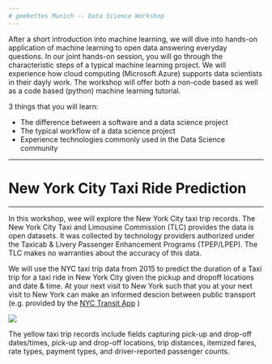 ```yaml
---
# geekettes Munich -- Data Science Workshop
---
```


After a short introduction into machine learning, we will dive into hands-on application of machine learning to open data answering everyday questions. In our joint hands-on session, you will go through the characteristic steps of a typical machine learning project. We will experience how cloud computing (Microsoft Azure) supports data scientists in their dayly work. The workshop will offer both a non-code based as well as a code based (python) machine learning tutorial.

3 things that you will learn:

* The difference between a software and a data science project
* The typical workflow of a data science project
* Experience technologies commonly used in the Data Science community

---
# New York City Taxi Ride Prediction
---

In this workshop, wee will explore the New York City taxi trip records. The New York City Taxi and Limousine Commission (TLC) provides the data is open datasets. It was collected by technology providers authorized under the Taxicab & Livery Passenger Enhancement Programs (TPEP/LPEP). The TLC makes no warranties about the accuracy of this data.

We will use the NYC taxi trip data from 2015 to predict the duration of a Taxi trip for a taxi ride in New York City given the pickup and dropoff locations and date & time. At your next visit to New York such that you at your next visit to New York can make an informed descion between public transport (e.g. provided by the [NYC Transit App](https://apps.apple.com/us/app/transit-bus-subway-times/id498151501) )

<img src='https://media.giphy.com/media/2ZXsHDuIhvu2yxMgFI/giphy.gif' align='center'/>

The yellow taxi trip records include fields capturing pick-up and drop-off dates/times, pick-up and drop-off locations, trip distances, itemized fares, rate types, payment types, and driver-reported passenger counts.

